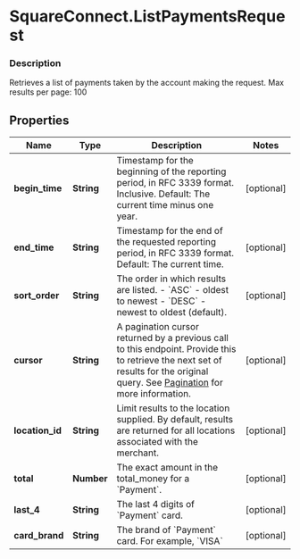 # SquareConnect.ListPaymentsRequest

### Description

Retrieves a list of payments taken by the account making the request.  Max results per page: 100

## Properties
Name | Type | Description | Notes
------------ | ------------- | ------------- | -------------
**begin_time** | **String** | Timestamp for the beginning of the reporting period, in RFC 3339 format. Inclusive. Default: The current time minus one year. | [optional] 
**end_time** | **String** | Timestamp for the end of the requested reporting period, in RFC 3339 format.  Default: The current time. | [optional] 
**sort_order** | **String** | The order in which results are listed. - &#x60;ASC&#x60; - oldest to newest - &#x60;DESC&#x60; - newest to oldest (default). | [optional] 
**cursor** | **String** | A pagination cursor returned by a previous call to this endpoint. Provide this to retrieve the next set of results for the original query.  See [Pagination](https://developer.squareup.com/docs/basics/api101/pagination) for more information. | [optional] 
**location_id** | **String** | Limit results to the location supplied. By default, results are returned for all locations associated with the merchant. | [optional] 
**total** | **Number** | The exact amount in the total_money for a &#x60;Payment&#x60;. | [optional] 
**last_4** | **String** | The last 4 digits of &#x60;Payment&#x60; card. | [optional] 
**card_brand** | **String** | The brand of &#x60;Payment&#x60; card. For example, &#x60;VISA&#x60; | [optional] 



